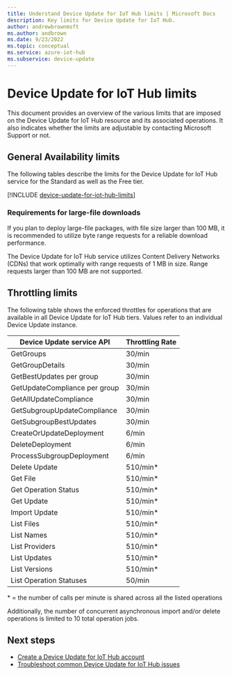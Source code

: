 ```yaml
---
title: Understand Device Update for IoT Hub limits | Microsoft Docs
description: Key limits for Device Update for IoT Hub.
author: andrewbrownmsft
ms.author: andbrown
ms.date: 9/23/2022
ms.topic: conceptual
ms.service: azure-iot-hub
ms.subservice: device-update
---
```


# Device Update for IoT Hub limits

This document provides an overview of the various limits that are imposed on the Device Update for IoT Hub resource and its associated operations. It also indicates whether the limits are adjustable by contacting Microsoft Support or not.

## General Availability limits

The following tables describe the limits for the Device Update for IoT Hub service for the Standard as well as the Free tier. 

[!INCLUDE [device-update-for-iot-hub-limits](../../includes/device-update-for-iot-hub-limits.md)]

### Requirements for large-file downloads
If you plan to deploy large-file packages, with file size larger than 100 MB, it is recommended to utilize byte range requests for a reliable download performance.  

The Device Update for IoT Hub service utilizes Content Delivery Networks (CDNs) that work optimally with range requests of 1 MB in size. Range requests larger than 100 MB are not supported.

## Throttling limits

The following table shows the enforced throttles for operations that are available in all Device Update for IoT Hub tiers. Values refer to an individual Device Update instance.

|Device Update service API | Throttling Rate |
|-------------------------|------------------|
|GetGroups |30/min|
|GetGroupDetails| 30/min|
|GetBestUpdates per group| 30/min|
|GetUpdateCompliance per group| 30/min|
|GetAllUpdateCompliance |30/min|
|GetSubgroupUpdateCompliance| 30/min|
|GetSubgroupBestUpdates| 30/min|
|CreateOrUpdateDeployment| 6/min |
|DeleteDeployment| 6/min |
|ProcessSubgroupDeployment | 6/min|
|Delete Update | 510/min*|
|Get File| 510/min*|
|Get Operation Status| 510/min*|
|Get Update| 510/min*|
|Import Update| 510/min*|
|List Files| 510/min*|
|List Names| 510/min*|
|List Providers| 510/min*|
|List Updates| 510/min*|
|List Versions| 510/min*|
|List Operation Statuses| 50/min|


\* = the number of calls per minute is shared across all the listed operations

Additionally, the number of concurrent asynchronous import and/or delete operations is limited to 10 total operation jobs. 

## Next steps

- [Create a Device Update for IoT Hub account](create-device-update-account.md)
- [Troubleshoot common Device Update for IoT Hub issues](troubleshoot-device-update.md)
